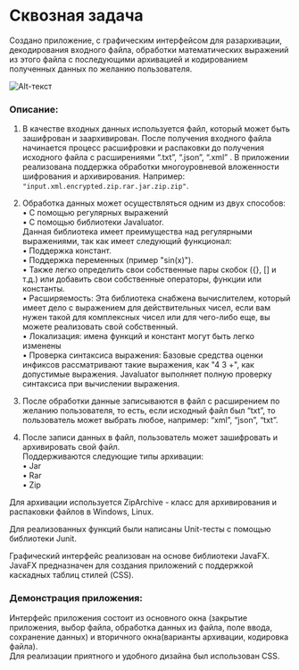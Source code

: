 # Сквозная задача

Создано приложение, с графическим интерфейсом для разархивации, декодирования входного файла, обработки математических выражений из этого файла с последующими архивацией и кодированием полученных данных по желанию пользователя.

![Alt-текст](https://github.com/DianaBarinova/Skvoznay_zadacha_/blob/master/gggif.gif "Орк")

### Описание:
1. В качестве входных данных используется файл, который может быть зашифрован и заархивирован. После получения входного файла начинается процесс расшифровки и распаковки до получения исходного файла с расширениями “.txt”, “.json”, “.xml” .
В приложении реализована поддержка обработки многоуровневой вложенности шифрования и архивирования. Например: `"input.xml.encrypted.zip.rar.jar.zip.zip"`.    
  
  
2. Обработка данных может осуществляться одним из двух способов:  
•	С помощью регулярных выражений   
•	С помощью библиотеки Javaluator.     
Данная библиотека имеет преимущества над регулярными выражениями, так как имеет следующий функционал:    
•	Поддержка констант.    
•	Поддержка переменных (пример "sin(x)").    
•	Также легко определить свои собственные пары скобок ({}, [] и т.д.) или добавить свои собственные операторы, функции или константы.  
•	Расширяемость: Эта библиотека снабжена вычислителем, который имеет дело с выражением для действительных чисел, если вам нужен такой для комплексных чисел или для       чего-либо еще, вы можете реализовать свой собственный.    
•	Локализация: имена функций и констант могут быть легко изменены    
•	Проверка синтаксиса выражения: Базовые средства оценки инфиксов рассматривают такие выражения, как "4 3 +", как допустимые выражения. Javaluator выполняет полную проверку синтаксиса при вычислении выражения.   
  
    
 3. После обработки данные записываются в файл с расширением по желанию пользователя, то есть, если исходный файл был “txt”, то пользователь может выбрать любое, например: “xml”, “json”, “txt”.  
   
 4. После записи данных в файл, пользователь может зашифровать и архивировать свой файл.  
Поддерживаются следующие типы архивации:  
•	Jar  
•	Rar  
•	Zip  
  
  
Для архивации используется  ZipArchive - класс для архивирования и распаковки файлов в Windows, Linux.  

Для реализованных функций были написаны Unit-тесты с помощью библиотеки Junit.  

Графический интерфейс реализован на основе библиотеки JavaFX. JavaFX предназначен для создания приложений с поддержкой каскадных таблиц стилей (CSS).  

### Демонстрация приложения:
Интерфейс приложения состоит из основного окна (закрытие приложения, выбор файла, обработка данных из файла, поле ввода, сохранение данных) и вторичного окна(варианты архивации, кодировка файла).  
Для реализации приятного и удобного дизайна был использован CSS.  


  




